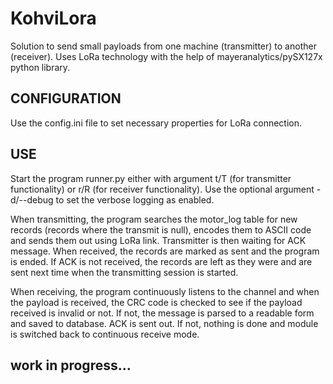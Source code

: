 # KohviLora
Solution to send small payloads from one machine (transmitter) to another (receiver). Uses LoRa technology with the help of mayeranalytics/pySX127x python library.

## CONFIGURATION
Use the config.ini file to set necessary properties for LoRa connection.


## USE
Start the program runner.py either with argument t/T (for transmitter functionality) or r/R (for receiver functionality). Use the optional argument -d/--debug to set the verbose logging as enabled.

When transmitting, the program searches the motor_log table for new records (records where the transmit is null), encodes them to ASCII code and sends them out using LoRa link. Transmitter is then waiting for ACK message. When received, the records are marked as sent and the program is ended. If ACK is not received, the records are left as they were and are sent next time when the transmitting session is started.

When receiving, the program continuously listens to the channel and when the payload is received, the CRC code is checked to see if the payload received is invalid or not. If not, the message is parsed to a readable form and saved to database. ACK is sent out. If not, nothing is done and module is switched back to continuous receive mode. 

## work in progress...